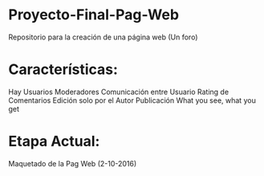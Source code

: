# Proyecto-Final-Pag-Web
Repositorio para la creación de una página web (Un foro)

# Características:
Hay Usuarios Moderadores
Comunicación entre Usuario
Rating de Comentarios
Edición solo por el Autor
Publicación What you see, what you get 

# Etapa Actual:
Maquetado de la Pag Web (2-10-2016)
